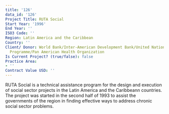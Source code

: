 ```yaml
---
title: '126'
data_id: '126'
Project Title: RUTA Social
Start Year: '1996'
End Year: ''
ISO3 Code: ''
Region: Latin America and the Caribbean
Country: ''
Client/ Donor: World Bank/Inter-American Development Bank/United Nations Development
  Programme/Pan American Health Organization
Is Current Project? (true/false): false
Practice Area:
- ''
Contract Value USD: ''
---
```


RUTA Social is a technical assistance program for the design and execution of social sector projects in the Latin America and the Caribbeann countries. The project was started in the second half of 1993 to assist the governments of the region in finding effective ways to address chronic social sector problems.